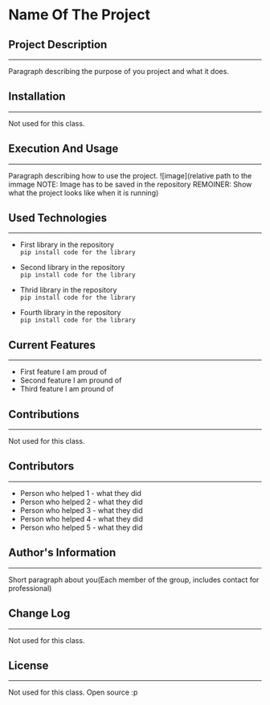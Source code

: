 # Name Of The Project  

## Project Description  
---
Paragraph describing the purpose of you project and what it does.  

## Installation  
---
Not used for this class.  

## Execution And Usage  
---
Paragraph describing how to use the project.
![image](relative path to the immage NOTE: Image has to be saved in the repository REMOINER: Show what the project looks like when it is running)  

## Used Technologies  
---
+ First library in the repository  
`pip install code for the library`  

+ Second library in the repository  
`pip install code for the library`  

+ Thrid library in the repository  
`pip install code for the library`  

+ Fourth library in the repository  
`pip install code for the library`  

## Current Features  
---
+ First feature I am proud of  
+ Second feature I am pround of  
+ Third feature I am pround of  

## Contributions  
---
Not used for this class.  

## Contributors  
---
+ Person who helped 1 - what they did  
+ Person who helped 2 - what they did  
+ Person who helped 3 - what they did  
+ Person who helped 4 - what they did  
+ Person who helped 5 - what they did  

## Author's Information  
---
Short paragraph about you(Each member of the group, includes contact for professional)  

## Change Log  
---
Not used for this class.  

## License
---
Not used for this class. Open source :p